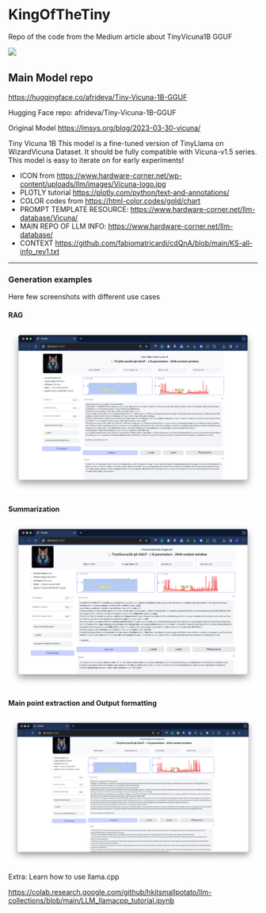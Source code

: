 # KingOfTheTiny
Repo of the code from the Medium article about TinyVicuna1B GGUF

<img src="https://lmsys.org/images/blog/vicuna/vicuna.jpeg" width=100>


## Main Model repo
https://huggingface.co/afrideva/Tiny-Vicuna-1B-GGUF

Hugging Face repo: afrideva/Tiny-Vicuna-1B-GGUF

Original Model https://lmsys.org/blog/2023-03-30-vicuna/

Tiny Vicuna 1B
This model is a fine-tuned version of TinyLlama on WizardVicuna Dataset. 
It should be fully compatible with Vicuna-v1.5 series.
This model is easy to iterate on for early experiments!

- ICON from https://www.hardware-corner.net/wp-content/uploads/llm/images/Vicuna-logo.jpg
- PLOTLY tutorial https://plotly.com/python/text-and-annotations/
- COLOR codes from https://html-color.codes/gold/chart
- PROMPT TEMPLATE RESOURCE: https://www.hardware-corner.net/llm-database/Vicuna/
- MAIN REPO OF LLM INFO: https://www.hardware-corner.net/llm-database/
- CONTEXT https://github.com/fabiomatricardi/cdQnA/blob/main/KS-all-info_rev1.txt

---
 
### Generation examples
Here few screenshots with different use cases

#### RAG
<img src="https://github.com/fabiomatricardi/KingOfTheTiny/blob/main/Screenshot%202024-01-09%20alle%2014.14.38.png" width=800>

#### Summarization
<img src="https://github.com/fabiomatricardi/KingOfTheTiny/blob/main/Screenshot%202024-01-09%20alle%2014.19.21.png" width=800>

#### Main point extraction and Output formatting
<img src="https://github.com/fabiomatricardi/KingOfTheTiny/blob/main/Screenshot%202024-01-09%20alle%2014.21.35.png" width=800>



Extra:
Learn how to use llama.cpp

https://colab.research.google.com/github/hkitsmallpotato/llm-collections/blob/main/LLM_llamacpp_tutorial.ipynb

